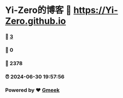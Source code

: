 # Yi-Zero的博客 :link: https://Yi-Zero.github.io 
### :page_facing_up: [3](https://Yi-Zero.github.io/tag.html) 
### :speech_balloon: 0 
### :hibiscus: 2378 
### :alarm_clock: 2024-06-30 19:57:56 
### Powered by :heart: [Gmeek](https://github.com/Meekdai/Gmeek)

